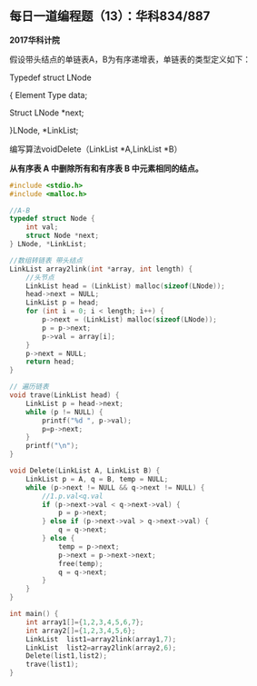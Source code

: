 ## 每日一道编程题（13）：华科834/887

**2017华科计院**

假设带头结点的单链表A，B为有序递增表，单链表的类型定义如下：

Typedef struct LNode

{ Element Type data;

Struct LNode *next;

}LNode, *LinkList;

编写算法voidDelete（LinkList *A,LinkList *B）

**从有序表 A 中删除所有和有序表 B 中元素相同的结点。**



``` c
#include <stdio.h>
#include <malloc.h>

//A-B
typedef struct Node {
    int val;
    struct Node *next;
} LNode, *LinkList;

//数组转链表 带头结点
LinkList array2link(int *array, int length) {
    //头节点
    LinkList head = (LinkList) malloc(sizeof(LNode));
    head->next = NULL;
    LinkList p = head;
    for (int i = 0; i < length; i++) {
        p->next = (LinkList) malloc(sizeof(LNode));
        p = p->next;
        p->val = array[i];
    }
    p->next = NULL;
    return head;
}

// 遍历链表
void trave(LinkList head) {
    LinkList p = head->next;
    while (p != NULL) {
        printf("%d ", p->val);
        p=p->next;
    }
    printf("\n");
}

void Delete(LinkList A, LinkList B) {
    LinkList p = A, q = B, temp = NULL;
    while (p->next != NULL && q->next != NULL) {
        //1.p.val<q.val
        if (p->next->val < q->next->val) {
            p = p->next;
        } else if (p->next->val > q->next->val) {
            q = q->next;
        } else {
            temp = p->next;
            p->next = p->next->next;
            free(temp);
            q = q->next;
        }
    }
}

int main() {
    int array1[]={1,2,3,4,5,6,7};
    int array2[]={1,2,3,4,5,6};
    LinkList  list1=array2link(array1,7);
    LinkList  list2=array2link(array2,6);
    Delete(list1,list2);
    trave(list1);
}



```

